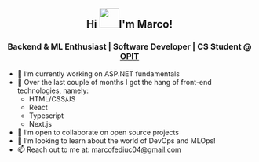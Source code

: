 <h2 align="center">Hi <img src="https://cdn.7tv.app/emote/01J244ERJG000A78Z503AX8PTC/2x.avif" width=40>I'm Marco!</h1>
<h3 align="center"> Backend & ML Enthusiast | Software Developer | CS Student @ <a href="https://www.opit.com/">OPIT</a></h3>

- 🔭 I’m currently working on ASP.NET fundamentals
- 🌱 Over the last couple of months I got the hang of front-end technologies, namely:
  - HTML/CSS/JS
  - React
  - Typescript
  - Next.js
- 👯 I’m open to collaborate on open source projects
- 🤔 I’m looking to learn about the world of DevOps and MLOps!
- 📫 Reach out to me at: <a href="mailto:marcofediuc04@gmail.com">marcofediuc04@gmail.com</a>

